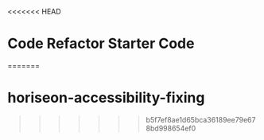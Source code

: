 <<<<<<< HEAD
# Code Refactor Starter Code
=======
# horiseon-accessibility-fixing
>>>>>>> b5f7ef8ae1d65bca36189ee79e678bd998654ef0
